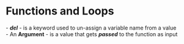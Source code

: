 <h1>Functions and Loops</h1>
<p>
 - <b><i>del</i></b> - is a keyword used to un-assign a variable name from a value <br>
 - An <b>Argument</b> - is a value that gets <i><b>passed</b></i> to the function as input
</p>
